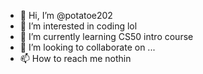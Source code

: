 - 👋 Hi, I’m @potatoe202
- 👀 I’m interested in coding lol
- 🌱 I’m currently learning CS50 intro course
- 💞️ I’m looking to collaborate on ...
- 📫 How to reach me nothin

<!---
potatoe202/potatoe202 is a ✨ special ✨ repository because its `README.md` (this file) appears on your GitHub profile.
You can click the Preview link to take a look at your changes.
--->
